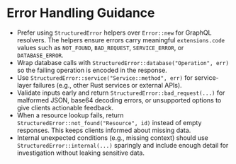 # Error Handling Guidance

- Prefer using `StructuredError` helpers over `Error::new` for GraphQL resolvers. The helpers ensure errors carry meaningful `extensions.code` values such as `NOT_FOUND`, `BAD_REQUEST`, `SERVICE_ERROR`, or `DATABASE_ERROR`.
- Wrap database calls with `StructuredError::database("Operation", err)` so the failing operation is encoded in the response.
- Use `StructuredError::service("Service::method", err)` for service-layer failures (e.g., other Rust services or external APIs).
- Validate inputs early and return `StructuredError::bad_request(...)` for malformed JSON, base64 decoding errors, or unsupported options to give clients actionable feedback.
- When a resource lookup fails, return `StructuredError::not_found("Resource", id)` instead of empty responses. This keeps clients informed about missing data.
- Internal unexpected conditions (e.g., missing context) should use `StructuredError::internal(...)` sparingly and include enough detail for investigation without leaking sensitive data.

